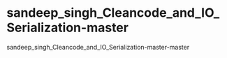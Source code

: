 # sandeep_singh_Cleancode_and_IO_Serialization-master
sandeep_singh_Cleancode_and_IO_Serialization-master-master
